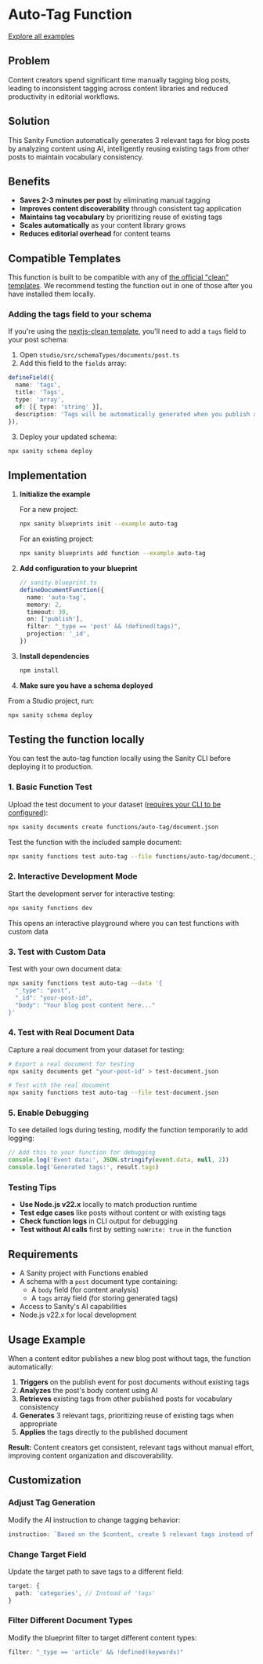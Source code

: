 # Auto-Tag Function

[Explore all examples](https://github.com/sanity-io/sanity/tree/main/examples)

## Problem

Content creators spend significant time manually tagging blog posts, leading to inconsistent tagging across content libraries and reduced productivity in editorial workflows.

## Solution

This Sanity Function automatically generates 3 relevant tags for blog posts by analyzing content using AI, intelligently reusing existing tags from other posts to maintain vocabulary consistency.

## Benefits

- **Saves 2-3 minutes per post** by eliminating manual tagging
- **Improves content discoverability** through consistent tag application
- **Maintains tag vocabulary** by prioritizing reuse of existing tags
- **Scales automatically** as your content library grows
- **Reduces editorial overhead** for content teams

## Compatible Templates

This function is built to be compatible with any of [the official "clean" templates](https://www.sanity.io/exchange/type=templates/by=sanity). We recommend testing the function out in one of those after you have installed them locally.

### Adding the tags field to your schema

If you're using the [nextjs-clean template](https://github.com/sanity-io/sanity-template-nextjs-clean), you'll need to add a `tags` field to your post schema:

1. Open `studio/src/schemaTypes/documents/post.ts`
2. Add this field to the `fields` array:

```typescript
defineField({
  name: 'tags',
  title: 'Tags',
  type: 'array',
  of: [{ type: 'string' }],
  description: 'Tags will be automatically generated when you publish a post',
}),
```

3. Deploy your updated schema:

```bash
npx sanity schema deploy
```

## Implementation

1. **Initialize the example**

   For a new project:

   ```bash
   npx sanity blueprints init --example auto-tag
   ```

   For an existing project:

   ```bash
   npx sanity blueprints add function --example auto-tag
   ```

2. **Add configuration to your blueprint**

   ```ts
   // sanity.blueprint.ts
   defineDocumentFunction({
     name: 'auto-tag',
     memory: 2,
     timeout: 30,
     on: ['publish'],
     filter: "_type == 'post' && !defined(tags)",
     projection: '_id',
   })
   ```

3. **Install dependencies**

   ```bash
   npm install
   ```

4. **Make sure you have a schema deployed**

From a Studio project, run:

```bash
npx sanity schema deploy
```

## Testing the function locally

You can test the auto-tag function locally using the Sanity CLI before deploying it to production.

### 1. Basic Function Test

Upload the test document to your dataset ([requires your CLI to be configured](https://www.sanity.io/docs/apis-and-sdks/cli#k4baf8325e0e3)):

```bash
npx sanity documents create functions/auto-tag/document.json
```

Test the function with the included sample document:

```bash
npx sanity functions test auto-tag --file functions/auto-tag/document.json
```

### 2. Interactive Development Mode

Start the development server for interactive testing:

```bash
npx sanity functions dev
```

This opens an interactive playground where you can test functions with custom data

### 3. Test with Custom Data

Test with your own document data:

```bash
npx sanity functions test auto-tag --data '{
  "_type": "post",
  "_id": "your-post-id",
  "body": "Your blog post content here..."
}'
```

### 4. Test with Real Document Data

Capture a real document from your dataset for testing:

```bash
# Export a real document for testing
npx sanity documents get "your-post-id" > test-document.json

# Test with the real document
npx sanity functions test auto-tag --file test-document.json
```

### 5. Enable Debugging

To see detailed logs during testing, modify the function temporarily to add logging:

```typescript
// Add this to your function for debugging
console.log('Event data:', JSON.stringify(event.data, null, 2))
console.log('Generated tags:', result.tags)
```

### Testing Tips

- **Use Node.js v22.x** locally to match production runtime
- **Test edge cases** like posts without content or with existing tags
- **Check function logs** in CLI output for debugging
- **Test without AI calls** first by setting `noWrite: true` in the function

## Requirements

- A Sanity project with Functions enabled
- A schema with a `post` document type containing:
  - A `body` field (for content analysis)
  - A `tags` array field (for storing generated tags)
- Access to Sanity's AI capabilities
- Node.js v22.x for local development

## Usage Example

When a content editor publishes a new blog post without tags, the function automatically:

1. **Triggers** on the publish event for post documents without existing tags
2. **Analyzes** the post's body content using AI
3. **Retrieves** existing tags from other published posts for vocabulary consistency
4. **Generates** 3 relevant tags, prioritizing reuse of existing tags when appropriate
5. **Applies** the tags directly to the published document

**Result:** Content creators get consistent, relevant tags without manual effort, improving content organization and discoverability.

## Customization

### Adjust Tag Generation

Modify the AI instruction to change tagging behavior:

```typescript
instruction: `Based on the $content, create 5 relevant tags instead of 3. Focus on technical topics and use camelCase format.`
```

### Change Target Field

Update the target path to save tags to a different field:

```typescript
target: {
  path: 'categories', // Instead of 'tags'
}
```

### Filter Different Document Types

Modify the blueprint filter to target different content types:

```typescript
filter: "_type == 'article' && !defined(keywords)"
```
